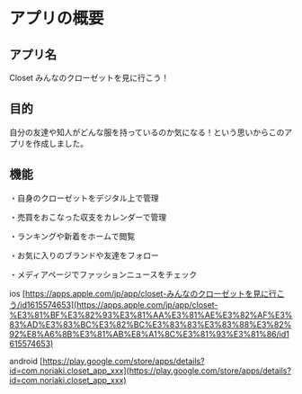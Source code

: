 # アプリの概要

## アプリ名
Closet みんなのクローゼットを見に行こう！

## 目的
自分の友達や知人がどんな服を持っているのか気になる！という思いからこのアプリを作成しました。

## 機能
・自身のクローゼットをデジタル上で管理

・売買をおこなった収支をカレンダーで管理

・ランキングや新着をホームで閲覧

・お気に入りのブランドや友達をフォロー

・メディアページでファッションニュースをチェック


ios [https://apps.apple.com/jp/app/closet-みんなのクローゼットを見に行こう/id1615574653](https://apps.apple.com/jp/app/closet-%E3%81%BF%E3%82%93%E3%81%AA%E3%81%AE%E3%82%AF%E3%83%AD%E3%83%BC%E3%82%BC%E3%83%83%E3%83%88%E3%82%92%E8%A6%8B%E3%81%AB%E8%A1%8C%E3%81%93%E3%81%86/id1615574653)

android [https://play.google.com/store/apps/details?id=com.noriaki.closet_app_xxx](https://play.google.com/store/apps/details?id=com.noriaki.closet_app_xxx)
